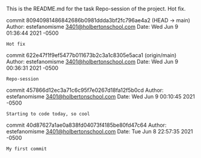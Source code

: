 This is the README.md for the task Repo-session of the project.
Hot fix.

commit 80940981486842686b0981ddda3bf2fc796ae4a2 (HEAD -> main)
Author: estefanomisme <3401@holbertonschool.com>
Date:   Wed Jun 9 01:36:44 2021 -0500

    Hot fix

commit 622e47f1f9ef5477b011673b2c3a1c8305e5aca1 (origin/main)
Author: estefanomisme <3401@holbertonschool.com>
Date:   Wed Jun 9 00:36:31 2021 -0500

    Repo-session

commit 457866d12ec3a71c6c95f7e0267d18fa12f5b0cd
Author: estefanomisme <3401@holbertonschool.com>
Date:   Wed Jun 9 00:10:45 2021 -0500

    Starting to code today, so cool

commit 40d87627a1ae0a838fd04073f4185be80fd47c64
Author: estefanomisme <3401@holbertonschool.com>
Date:   Tue Jun 8 22:57:35 2021 -0500

    My first commit

